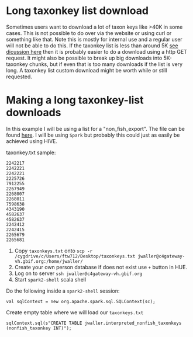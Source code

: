 # Long taxonkey list download

Sometimes users want to download a lot of taxon keys like >40K in some cases. This is not possible to do over via the website or using curl or something like that. Note this is mostly for internal use and a regular user will not be able to do this. If the taxonkey list is less than around 5K [see dicussion here](https://github.com/ropensci/rgbif/issues/362) then it is probably easier to do a download using a http GET request. It might also be possible to break up big downloads into 5K-taxonkey chunks, but if even that is too many downloads if the list is very long. A taxonkey list custom download might be worth while or still requested. 
 
# Making a long taxonkey-list downloads 

In this example I will be using a list for a "non_fish_export". The file can be found [here](https://github.com/gbif/data-products/blob/master/custom-downloads/taxonkeylist.txt). I will be using `Spark` but probably this could just as easily be achieved using HIVE. 

taxonkey.txt sample:
```
2242217
2242221
2242221
2225726
7912255
2267949
2268007
2268011
7598638
4343190
4582637
4582637
2242412
2242415
2265679
2265681
```

1. Copy `taxonkeys.txt` onto `scp -r /cygdrive/c/Users/ftw712/Desktop/taxonkeys.txt jwaller@c4gateway-vh.gbif.org:/home/jwaller/`
2. Create your own person database if does not exist use `+` button in HUE. 
3. Log on to server `ssh jwaller@c4gateway-vh.gbif.org`
4. Start `spark2-shell` scala shell

Do the following inside a `spark2-shell` session: 
```
val sqlContext = new org.apache.spark.sql.SQLContext(sc);
```

Create empty table where we will load our `taxonkeys.txt` 
```
sqlContext.sql(s"CREATE TABLE jwaller.interpreted_nonfish_taxonkeys (nonfish_taxonkey INT)");
```




